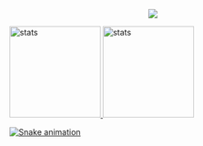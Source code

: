 <p align="center">
  <a href="https://github.com/SkyCaptainess"><img src="https://readme-typing-svg.herokuapp.com/?lines=+Senior%20Front%20End%20Developer;Full%20Stack%20Developer;8%2B%20years%20of%20rich%20IT%20experience;&font=Anton&center=true&width=650&height=120&color=58a6ff&vCenter=true&size=45%22"></a>
</p>

<div align="left">
  <a href="https://github.com/jhonncamarg0">
  <img alt="stats" height="160em" src="https://github-readme-stats.vercel.app/api?username=SkyCaptainess&show_icons=true&theme=dark&include_all_commits=true&count_private=true">
  <img alt="stats" height="160em" src="https://github-readme-stats.vercel.app/api/top-langs/?username=SkyCaptainess&layout=compact&langs_count=7&theme=dark">
</div>


![Snake animation](https://github.com/Skycaptainess/Skycaptainess/blob/output/github-contribution-grid-snake.svg)